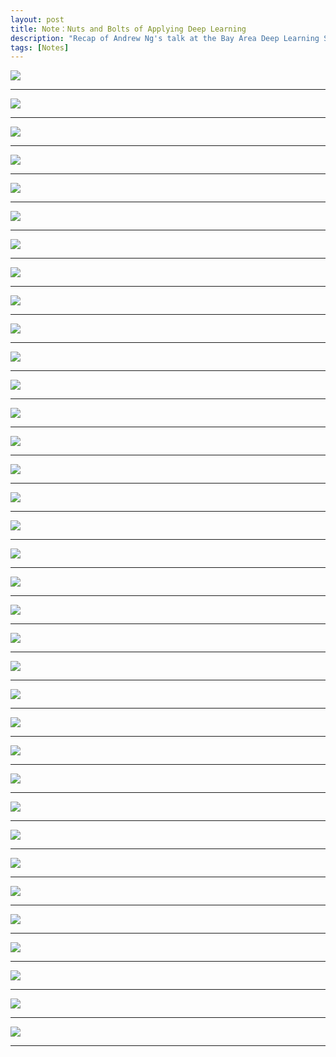 ```yaml
---
layout: post
title: Note：Nuts and Bolts of Applying Deep Learning
description: "Recap of Andrew Ng's talk at the Bay Area Deep Learning School"
tags: [Notes]
---
```


![](http://ww4.sinaimg.cn/large/006y8lVajw1f8maopohzcj30sg0lcwg0.jpg)

----

![](http://ww1.sinaimg.cn/large/006y8lVajw1f8maou0qv3j30sg0lcgpx.jpg)

----

![](http://ww3.sinaimg.cn/large/006y8lVajw1f8maoypyj8j30sg0lcn26.jpg)

----

![](http://ww1.sinaimg.cn/large/006y8lVajw1f8map1w3fgj30sg0lcwfs.jpg)

----

![](http://ww1.sinaimg.cn/large/006y8lVajw1f8map5lobfj30sg0lcaal.jpg)

----

![](http://ww1.sinaimg.cn/large/006y8lVajw1f8map8jkcij30sg0lcacu.jpg)

----

![](http://ww3.sinaimg.cn/large/006y8lVajw1f8mapbmbiaj30sg0lctat.jpg)

----

![](http://ww1.sinaimg.cn/large/006y8lVajw1f8mapft4ipj30sg0lcdhn.jpg)

----

![](http://ww2.sinaimg.cn/large/006y8lVajw1f8mapittecj30sg0lcmza.jpg)

----

![](http://ww1.sinaimg.cn/large/006y8lVajw1f8mapqjjhaj30sg0lcn08.jpg)

----

![](http://ww3.sinaimg.cn/large/006y8lVajw1f8maptxzraj30sg0lc0t7.jpg)

----

![](http://ww1.sinaimg.cn/large/006y8lVajw1f8mapww8glj30sg0lc409.jpg)

----

![](http://ww4.sinaimg.cn/large/006y8lVajw1f8maq1xfkcj30sg0lcac7.jpg)

----

![](http://ww1.sinaimg.cn/large/006y8lVajw1f8maq4xgmoj30sg0lcgn0.jpg)

----

![](http://ww1.sinaimg.cn/large/006y8lVajw1f8maq98itdj30sg0lc0ub.jpg)

----

![](http://ww4.sinaimg.cn/large/006y8lVajw1f8maqcm7zbj30sg0lcdhi.jpg)

----

![](http://ww4.sinaimg.cn/large/006y8lVajw1f8maqgkeefj30sg0lc74q.jpg)

----

![](http://ww1.sinaimg.cn/large/006y8lVajw1f8maqknbm0j30sg0lct9y.jpg)

----

![](http://ww3.sinaimg.cn/large/006y8lVajw1f8maqnrelxj30sg0lctb8.jpg)

----

![](http://ww3.sinaimg.cn/large/006y8lVajw1f8maqqgnt7j30sg0lc764.jpg)

----

![](http://ww4.sinaimg.cn/large/006y8lVajw1f8maqtgvjoj30sg0lcae3.jpg)

----

![](http://ww3.sinaimg.cn/large/006y8lVajw1f8maqx33e9j30sg0lcdhn.jpg)

----

![](http://ww3.sinaimg.cn/large/006y8lVajw1f8mar0gajuj30sg0lcdj1.jpg)

----

![](http://ww4.sinaimg.cn/large/006y8lVajw1f8mar4i9uij30sg0lc3yz.jpg)

----

![](http://ww4.sinaimg.cn/large/006y8lVajw1f8mar94md5j30sg0lcmye.jpg)

----

![](http://ww4.sinaimg.cn/large/006y8lVajw1f8marcdgpcj30sg0lcgmo.jpg)

----

![](http://ww4.sinaimg.cn/large/006y8lVajw1f8marfv26oj30sg0lcq4t.jpg)

----

![](http://ww2.sinaimg.cn/large/006y8lVajw1f8marjnisaj30sg0lcgol.jpg)

----

![](http://ww2.sinaimg.cn/large/006y8lVajw1f8marn9laij30sg0lc0v2.jpg)

----

![](http://ww1.sinaimg.cn/large/006y8lVajw1f8marqa4p4j30sg0lcjrp.jpg)

----

![](http://ww3.sinaimg.cn/large/006y8lVajw1f8marthu1oj30sg0lcgmj.jpg)

----

![](http://ww2.sinaimg.cn/large/006y8lVajw1f8marxs2fqj30sg0lcdhf.jpg)

----

![](http://ww4.sinaimg.cn/large/006y8lVajw1f8mas1gf20j30sg0lcaf3.jpg)

----

![](http://ww4.sinaimg.cn/large/006y8lVajw1f8mas574lyj30sg0lcjsl.jpg)

----

![](http://ww2.sinaimg.cn/large/801b780ajw1f8s8rufluej21kw16k0ys.jpg)

----


